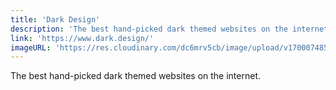 ```yaml
---
title: 'Dark Design'
description: 'The best hand-picked dark themed websites on the internet.'
link: 'https://www.dark.design/'
imageURL: 'https://res.cloudinary.com/dc6mrv5cb/image/upload/v1700074851/personal-resources/ideas/www.dark.design__vcwfnt.png'
---
```

The best hand-picked dark themed websites on the internet.